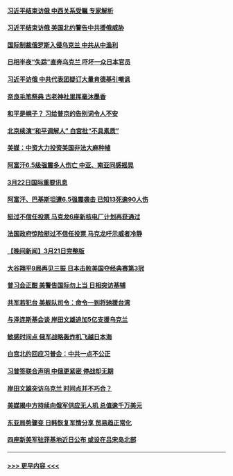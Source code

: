 #### [习近平结束访俄 中西关系受瞩 专家解析](../pages/prog202/a103674202.md?t=03230343) 
#### [习近平结束访俄 美国北约警告中共援俄威胁](../pages/prog202/a103674203.md?t=03230343) 
#### [国际制裁俄罗斯入侵乌克兰 中共从中渔利](../pages/prog202/a103674200.md?t=03230343) 
#### [日相半夜“失踪”直奔乌克兰 吓坏一众日本官员](../pages/prog202/a103674125.md?t=03230343) 
#### [习近平访俄 中共代表团疑订大量肯德基引嘲讽](../pages/prog202/a103674083.md?t=03230343) 
#### [奈良毛笔祭典 古老神社里挥毫沐墨香](../pages/prog202/a103674002.md?t=03230343) 
#### [和平是幌子？ 习给普京的告别词令人不安](../pages/prog202/a103673979.md?t=03230343) 
#### [北京续演“和平调解人” 白宫批“不具素质”](../pages/prog202/a103673973.md?t=03230343) 
#### [美媒：中资大力投资美国非法大麻种植](../pages/prog202/a103673970.md?t=03230343) 
#### [阿富汗6.5级强震多人伤亡 中亚、南亚同感摇晃](../pages/prog202/a103673987.md?t=03230343) 
#### [3月22日国际重要讯息](../pages/prog202/a103673986.md?t=03230343) 
#### [阿富汗、巴基斯坦遭6.5强震袭击 已知13死逾90人伤](../pages/prog202/a103673895.md?t=03230343) 
#### [挺过不信任投票 马克龙6座新核电厂计划再获通过](../pages/prog202/a103673880.md?t=03230343) 
#### [法国政府惊险挺过不信任投票 马克龙吁示威者冷静](../pages/prog202/a103673861.md?t=03230343) 
#### [【晚间新闻】3月21日完整版](../pages/prog202/a103673801.md?t=03230343) 
#### [大谷翔平9局再见三振 日本击败美国夺经典赛第3冠](../pages/prog202/a103673825.md?t=03230343) 
#### [普习会正酣 美警告国际勿上当 日相突访基辅](../pages/prog202/a103673810.md?t=03230343) 
#### [共军若犯台 美舰队司令：命令一到将驰援台湾](../pages/prog202/a103673796.md?t=03230343) 
#### [与泽连斯基会谈 岸田文雄追加5亿支援乌克兰](../pages/prog202/a103673792.md?t=03230343) 
#### [敏感时间点 俄军战略轰炸机飞越日本海](../pages/prog202/a103673727.md?t=03230343) 
#### [白宫北约回应习普会：中共一点不公正](../pages/prog202/a103673740.md?t=03230343) 
#### [习普签联合声明 中俄更紧密 停战却无期](../pages/prog202/a103673728.md?t=03230343) 
#### [岸田文雄突访乌克兰 时间点并不巧合？](../pages/prog202/a103673729.md?t=03230343) 
#### [美媒揭中方持续向俄军供应无人机 总值逾千万美元](../pages/prog202/a103673636.md?t=03230343) 
#### [东亚局势骤变 日韩恢复军情分享 贸易趋正常化](../pages/prog202/a103673618.md?t=03230343) 
#### [四座新美军驻菲基地近日公布 或设在吕宋岛北部](../pages/prog202/a103673550.md?t=03230343) 

----
#### [ >>> 更早内容 <<< ](../indexes/prog202-earlier.md)
